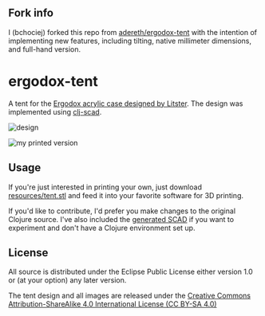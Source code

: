 ## Fork info

I (bchociej) forked this repo from [adereth/ergodox-tent](https://github.com/adereth/ergodox-tent) with the intention of implementing new features, including tilting, native millimeter dimensions, and full-hand version.

# ergodox-tent

A tent for the [Ergodox acrylic case designed by Litster](http://deskthority.net/wiki/ErgoDox).  The design was implemented using [clj-scad](https://github.com/farrellm/scad-clj).

![design](resources/tent.png)

![my printed version](resources/printed.jpg)

## Usage

If you're just interested in printing your own, just download [resources/tent.stl](resources/tent.stl) and feed it into your favorite software for 3D printing.

If you'd like to contribute, I'd prefer you make changes to the original Clojure source.  I've also included the [generated SCAD](resources/tent.scad) if you want to experiment and don't have a Clojure environment set up.

## License

All source is distributed under the Eclipse Public License either version 1.0 or (at
your option) any later version.

The tent design and all images are released under the [Creative Commons Attribution-ShareAlike 4.0 International License (CC BY-SA 4.0)](http://creativecommons.org/licenses/by-sa/4.0/)
